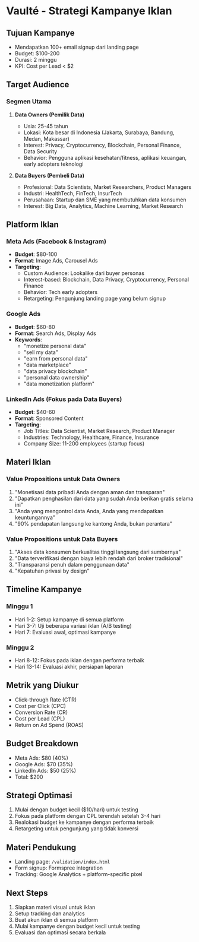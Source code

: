 # Vaulté - Strategi Kampanye Iklan

## Tujuan Kampanye
- Mendapatkan 100+ email signup dari landing page
- Budget: $100-200
- Durasi: 2 minggu
- KPI: Cost per Lead < $2

## Target Audience

### Segmen Utama
1. **Data Owners (Pemilik Data)**
   - Usia: 25-45 tahun
   - Lokasi: Kota besar di Indonesia (Jakarta, Surabaya, Bandung, Medan, Makassar)
   - Interest: Privacy, Cryptocurrency, Blockchain, Personal Finance, Data Security
   - Behavior: Pengguna aplikasi kesehatan/fitness, aplikasi keuangan, early adopters teknologi

2. **Data Buyers (Pembeli Data)**
   - Profesional: Data Scientists, Market Researchers, Product Managers
   - Industri: HealthTech, FinTech, InsurTech
   - Perusahaan: Startup dan SME yang membutuhkan data konsumen
   - Interest: Big Data, Analytics, Machine Learning, Market Research

## Platform Iklan

### Meta Ads (Facebook & Instagram)
- **Budget**: $80-100
- **Format**: Image Ads, Carousel Ads
- **Targeting**:
  - Custom Audience: Lookalike dari buyer personas
  - Interest-based: Blockchain, Data Privacy, Cryptocurrency, Personal Finance
  - Behavior: Tech early adopters
  - Retargeting: Pengunjung landing page yang belum signup

### Google Ads
- **Budget**: $60-80
- **Format**: Search Ads, Display Ads
- **Keywords**:
  - "monetize personal data"
  - "sell my data"
  - "earn from personal data"
  - "data marketplace"
  - "data privacy blockchain"
  - "personal data ownership"
  - "data monetization platform"

### LinkedIn Ads (Fokus pada Data Buyers)
- **Budget**: $40-60
- **Format**: Sponsored Content
- **Targeting**:
  - Job Titles: Data Scientist, Market Research, Product Manager
  - Industries: Technology, Healthcare, Finance, Insurance
  - Company Size: 11-200 employees (startup focus)

## Materi Iklan

### Value Propositions untuk Data Owners
1. "Monetisasi data pribadi Anda dengan aman dan transparan"
2. "Dapatkan penghasilan dari data yang sudah Anda berikan gratis selama ini"
3. "Anda yang mengontrol data Anda, Anda yang mendapatkan keuntungannya"
4. "90% pendapatan langsung ke kantong Anda, bukan perantara"

### Value Propositions untuk Data Buyers
1. "Akses data konsumen berkualitas tinggi langsung dari sumbernya"
2. "Data terverifikasi dengan biaya lebih rendah dari broker tradisional"
3. "Transparansi penuh dalam penggunaan data"
4. "Kepatuhan privasi by design"

## Timeline Kampanye

### Minggu 1
- Hari 1-2: Setup kampanye di semua platform
- Hari 3-7: Uji beberapa variasi iklan (A/B testing)
- Hari 7: Evaluasi awal, optimasi kampanye

### Minggu 2
- Hari 8-12: Fokus pada iklan dengan performa terbaik
- Hari 13-14: Evaluasi akhir, persiapan laporan

## Metrik yang Diukur
- Click-through Rate (CTR)
- Cost per Click (CPC)
- Conversion Rate (CR)
- Cost per Lead (CPL)
- Return on Ad Spend (ROAS)

## Budget Breakdown
- Meta Ads: $80 (40%)
- Google Ads: $70 (35%)
- LinkedIn Ads: $50 (25%)
- Total: $200

## Strategi Optimasi
1. Mulai dengan budget kecil ($10/hari) untuk testing
2. Fokus pada platform dengan CPL terendah setelah 3-4 hari
3. Realokasi budget ke kampanye dengan performa terbaik
4. Retargeting untuk pengunjung yang tidak konversi

## Materi Pendukung
- Landing page: `/validation/index.html`
- Form signup: Formspree integration
- Tracking: Google Analytics + platform-specific pixel

## Next Steps
1. Siapkan materi visual untuk iklan
2. Setup tracking dan analytics
3. Buat akun iklan di semua platform
4. Mulai kampanye dengan budget kecil untuk testing
5. Evaluasi dan optimasi secara berkala